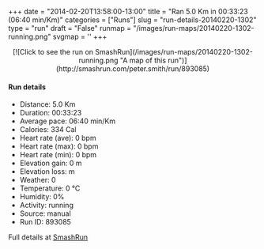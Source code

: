 +++
date = "2014-02-20T13:58:00-13:00"
title = "Ran 5.0 Km in 00:33:23 (06:40 min/Km)"
categories = ["Runs"]
slug = "run-details-20140220-1302"
type = "run"
draft = "False"
runmap = "/images/run-maps/20140220-1302-running.png"
svgmap = '<polyline points="">'
+++



<!--more-->

<center>
[![Click to see the run on SmashRun](/images/run-maps/20140220-1302-running.png "A map of this run")](http://smashrun.com/peter.smith/run/893085)
</center>

#### Run details

* Distance: 5.0 Km
* Duration: 00:33:23
* Average pace: 06:40 min/Km
* Calories: 334 Cal
* Heart rate (ave): 0 bpm
* Heart rate (max): 0 bpm
* Heart rate (min): 0 bpm
* Elevation gain: 0 m
* Elevation loss:  m
* Weather: 0
* Temperature: 0 &deg;C
* Humidity: 0%
* Activity: running
* Source: manual
* Run ID: 893085

Full details at [SmashRun](http://smashrun.com/peter.smith/run/893085)
